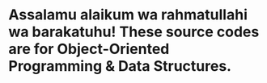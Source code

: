 # Assalamu alaikum wa rahmatullahi wa barakatuhu! These source codes are for Object-Oriented Programming & Data Structures.
